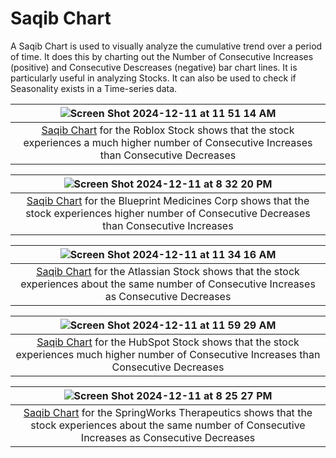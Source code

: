 # Saqib Chart
A Saqib Chart is used to visually analyze the cumulative trend over a period of time. It does this by charting out the Number of Consecutive Increases (positive) and Consecutive Descreases (negative) bar chart lines. It is particularly useful in analyzing Stocks. It can also be used to check if Seasonality exists in a Time-series data.

|![Screen Shot 2024-12-11 at 11 51 14 AM](https://github.com/user-attachments/assets/77c580c6-703a-431f-8298-0ad750d78a79)|
|:--:|
|[Saqib Chart](saqib-chart.md) for the Roblox Stock shows that the stock experiences a much higher number of Consecutive Increases than Consecutive Decreases|

|![Screen Shot 2024-12-11 at 8 32 20 PM](https://github.com/user-attachments/assets/5074b127-abf0-425b-a11c-0ec0c0f38361)|
|:--:|
|[Saqib Chart](saqib-chart.md) for the Blueprint Medicines Corp shows that the stock experiences higher number of Consecutive Decreases than Consecutive Increases|


|![Screen Shot 2024-12-11 at 11 34 16 AM](https://github.com/user-attachments/assets/e68253c0-4400-491f-8ac2-c20ede8ec028)|
|:--:|
|[Saqib Chart](saqib-chart.md) for the Atlassian Stock shows that the stock experiences about the same number of Consecutive Increases as Consecutive Decreases|

|![Screen Shot 2024-12-11 at 11 59 29 AM](https://github.com/user-attachments/assets/2d7b3296-6fdd-4755-b9ab-994ae4bcbfdd)|
|:--:|
|[Saqib Chart](saqib-chart.md) for the HubSpot Stock shows that the stock experiences much higher number of Consecutive Increases than Consecutive Decreases|

|![Screen Shot 2024-12-11 at 8 25 27 PM](https://github.com/user-attachments/assets/8538d186-5ec3-4225-8ea6-aeb8705867a4)|
|:--:|
|[Saqib Chart](saqib-chart.md) for the SpringWorks Therapeutics shows that the stock experiences about the same number of Consecutive Increases as Consecutive Decreases|
